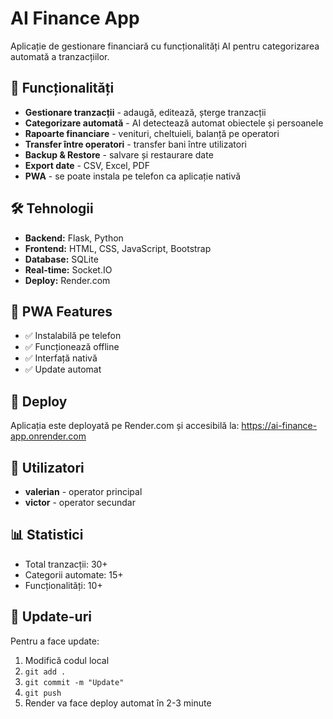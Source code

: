 # AI Finance App

Aplicație de gestionare financiară cu funcționalități AI pentru categorizarea automată a tranzacțiilor.

## 🚀 Funcționalități

- **Gestionare tranzacții** - adaugă, editează, șterge tranzacții
- **Categorizare automată** - AI detectează automat obiectele și persoanele
- **Rapoarte financiare** - venituri, cheltuieli, balanță pe operatori
- **Transfer între operatori** - transfer bani între utilizatori
- **Backup & Restore** - salvare și restaurare date
- **Export date** - CSV, Excel, PDF
- **PWA** - se poate instala pe telefon ca aplicație nativă

## 🛠️ Tehnologii

- **Backend:** Flask, Python
- **Frontend:** HTML, CSS, JavaScript, Bootstrap
- **Database:** SQLite
- **Real-time:** Socket.IO
- **Deploy:** Render.com

## 📱 PWA Features

- ✅ Instalabilă pe telefon
- ✅ Funcționează offline
- ✅ Interfață nativă
- ✅ Update automat

## 🚀 Deploy

Aplicația este deployată pe Render.com și accesibilă la:
https://ai-finance-app.onrender.com

## 👥 Utilizatori

- **valerian** - operator principal
- **victor** - operator secundar

## 📊 Statistici

- Total tranzacții: 30+
- Categorii automate: 15+
- Funcționalități: 10+

## 🔄 Update-uri

Pentru a face update:
1. Modifică codul local
2. `git add .`
3. `git commit -m "Update"`
4. `git push`
5. Render va face deploy automat în 2-3 minute 